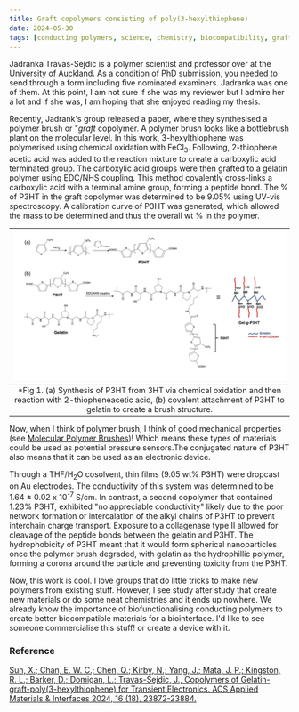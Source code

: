 ```yaml
---
title: Graft copolymers consisting of poly(3-hexylthiophene)
date: 2024-05-30
tags: [conducting polymers, science, chemistry, biocompatibility, graft copolymers]
---
```


Jadranka Travas-Sejdic is a polymer scientist and professor over at the University of Auckland. As a condition of PhD submission, you needed to send through a form including five nominated examiners. Jadranka was one of them. At this point, I am not sure if she was my reviewer but I admire her a lot and if she was, I am hoping that she enjoyed reading my thesis.

Recently, Jadrank's group released a paper, where they synthesised a polymer brush or "*graft* copolymer. A polymer brush looks like a bottlebrush plant on the molecular level. In this work, 3-hexylthiophene was polymerised using chemical oxidation with  FeCl<sub>3</sub>. Following, 2-thiophene acetic acid was added to the reaction mixture to create a carboxylic acid terminated group. The carboxylic acid groups were then grafted to a gelatin polymer using EDC/NHS coupling. This method covalently cross-links a carboxylic acid with a terminal amine group, forming a peptide bond. The % of P3HT in the graft copolymer was determined to be 9.05% using UV-vis spectroscopy. A calibration curve of P3HT was generated, which allowed the mass to be determined and thus the overall wt % in the polymer. 

|![](./img/graft_cp.jpeg)|
|:---:|
|*Fig 1. (a) Synthesis of P3HT from 3HT via chemical oxidation and then reaction with 2-thiopheneacetic acid, (b) covalent attachment of P3HT to gelatin to create a brush structure. |

Now, when I think of polymer brush, I think of good mechanical properties (see [Molecular Polymer Brushes](/science/polymer-science/structures/molecular-polymer-brushes))! Which means these types of materials could be used as potential pressure sensors.The conjugated nature of P3HT also means that it can be used as an electronic device.

Through a THF/H<sub>2</sub>O cosolvent, thin films (9.05 wt% P3HT) were dropcast on Au electrodes. The conductivity of this system was determined to be 1.64 ± 0.02 x 10<sup>-7</sup> S/cm. In contrast, a second copolymer that contained 1.23% P3HT, exhibited "no appreciable conductivity" likely due to the poor network formation or intercalation of the alkyl chains of P3HT to prevent interchain charge transport. Exposure to a collagenase type II allowed for cleavage of the peptide bonds between the gelatin and P3HT. The hydrophobicity of P3HT meant that it would form spherical nanoparticles once the polymer brush degraded, with gelatin as the hydrophillic polymer, forming a corona around the particle and preventing toxicity from the P3HT. 

Now, this work is cool. I love groups that do little tricks to make new polymers from existing stuff. However, I see study after study that create new materials or do some neat chemistries and it ends up nowhere. We already know the importance of biofunctionalising conducting polymers to create better biocompatible materials for a biointerface. I'd like to see someone commercialise this stuff! or create a device with it. 

### Reference
[Sun, X.;  Chan, E. W. C.;  Chen, Q.;  Kirby, N.;  Yang, J.;  Mata, J. P.;  Kingston, R. L.;  Barker, D.;  Domigan, L.; Travas-Sejdic, J., Copolymers of Gelatin-graft-poly(3-hexylthiophene) for Transient Electronics. ACS Applied Materials & Interfaces 2024, 16 (18), 23872-23884.](https://pubs.acs.org/doi/10.1021/acsami.4c02174)